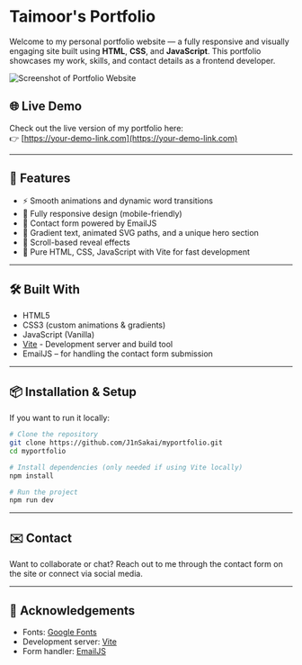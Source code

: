 # Taimoor's Portfolio

Welcome to my personal portfolio website — a fully responsive and visually engaging site built using **HTML**, **CSS**, and **JavaScript**. This portfolio showcases my work, skills, and contact details as a frontend developer.

![Screenshot of Portfolio Website](screenshot.png) <!-- Replace # with actual image link -->

## 🌐 Live Demo

Check out the live version of my portfolio here:  
👉 [https://your-demo-link.com](https://your-demo-link.com) <!-- Replace with your actual deployed link -->

---

## 🚀 Features

- ⚡ Smooth animations and dynamic word transitions
- 📱 Fully responsive design (mobile-friendly)
- 💌 Contact form powered by EmailJS
- 🌈 Gradient text, animated SVG paths, and a unique hero section
- 🧩 Scroll-based reveal effects
- 🧠 Pure HTML, CSS, JavaScript with Vite for fast development

---

## 🛠️ Built With

- HTML5
- CSS3 (custom animations & gradients)
- JavaScript (Vanilla)
- [Vite](https://vitejs.dev/) - Development server and build tool
- EmailJS – for handling the contact form submission

---

## 📦 Installation & Setup

If you want to run it locally:

```bash
# Clone the repository
git clone https://github.com/J1nSakai/myportfolio.git
cd myportfolio

# Install dependencies (only needed if using Vite locally)
npm install

# Run the project
npm run dev
```

---


## ✉️ Contact

Want to collaborate or chat? Reach out to me through the contact form on the site or connect via social media.

---

## 🙏 Acknowledgements

- Fonts: [Google Fonts](https://fonts.google.com/)
- Development server: [Vite](https://vitejs.dev/)
- Form handler: [EmailJS](https://www.emailjs.com/)

